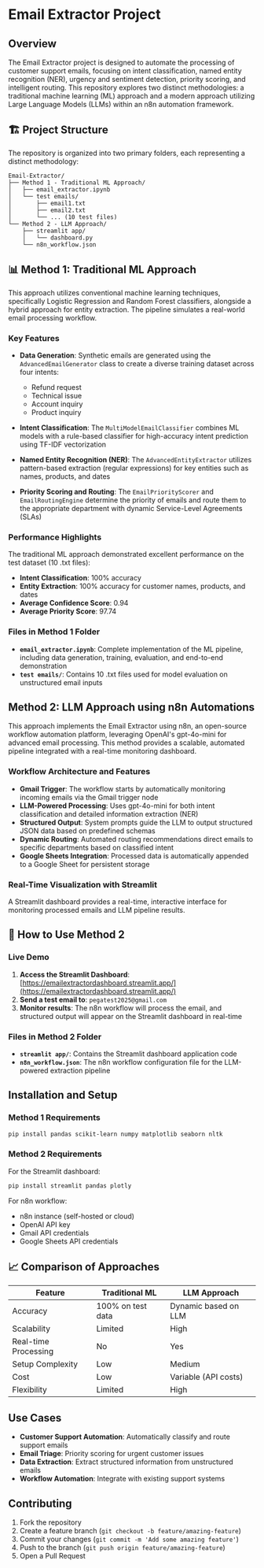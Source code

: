 # Email Extractor Project

## Overview

The Email Extractor project is designed to automate the processing of customer support emails, focusing on intent classification, named entity recognition (NER), urgency and sentiment detection, priority scoring, and intelligent routing. This repository explores two distinct methodologies: a traditional machine learning (ML) approach and a modern approach utilizing Large Language Models (LLMs) within an n8n automation framework.

## 🏗️ Project Structure

The repository is organized into two primary folders, each representing a distinct methodology:

```
Email-Extractor/
├── Method 1 - Traditional ML Approach/
│   ├── email_extractor.ipynb
│   └── test emails/
│       ├── email1.txt
│       ├── email2.txt
│       └── ... (10 test files)
└── Method 2 - LLM Approach/
    ├── streamlit app/
    │   └── dashboard.py
    └── n8n_workflow.json
```

## 📊 Method 1: Traditional ML Approach

This approach utilizes conventional machine learning techniques, specifically Logistic Regression and Random Forest classifiers, alongside a hybrid approach for entity extraction. The pipeline simulates a real-world email processing workflow.

### Key Features

- **Data Generation**: Synthetic emails are generated using the `AdvancedEmailGenerator` class to create a diverse training dataset across four intents:
  - Refund request
  - Technical issue
  - Account inquiry
  - Product inquiry

- **Intent Classification**: The `MultiModelEmailClassifier` combines ML models with a rule-based classifier for high-accuracy intent prediction using TF-IDF vectorization

- **Named Entity Recognition (NER)**: The `AdvancedEntityExtractor` utilizes pattern-based extraction (regular expressions) for key entities such as names, products, and dates

- **Priority Scoring and Routing**: The `EmailPriorityScorer` and `EmailRoutingEngine` determine the priority of emails and route them to the appropriate department with dynamic Service-Level Agreements (SLAs)

### Performance Highlights

The traditional ML approach demonstrated excellent performance on the test dataset (10 .txt files):

- **Intent Classification**: 100% accuracy
- **Entity Extraction**: 100% accuracy for customer names, products, and dates
- **Average Confidence Score**: 0.94
- **Average Priority Score**: 97.74

### Files in Method 1 Folder

- **`email_extractor.ipynb`**: Complete implementation of the ML pipeline, including data generation, training, evaluation, and end-to-end demonstration
- **`test emails/`**: Contains 10 .txt files used for model evaluation on unstructured email inputs

##  Method 2: LLM Approach using n8n Automations

This approach implements the Email Extractor using n8n, an open-source workflow automation platform, leveraging OpenAI's gpt-4o-mini for advanced email processing. This method provides a scalable, automated pipeline integrated with a real-time monitoring dashboard.

### Workflow Architecture and Features

- **Gmail Trigger**: The workflow starts by automatically monitoring incoming emails via the Gmail trigger node
- **LLM-Powered Processing**: Uses gpt-4o-mini for both intent classification and detailed information extraction (NER)
- **Structured Output**: System prompts guide the LLM to output structured JSON data based on predefined schemas
- **Dynamic Routing**: Automated routing recommendations direct emails to specific departments based on classified intent
- **Google Sheets Integration**: Processed data is automatically appended to a Google Sheet for persistent storage

### Real-Time Visualization with Streamlit

A Streamlit dashboard provides a real-time, interactive interface for monitoring processed emails and LLM pipeline results.

## 🚀 How to Use Method 2

### Live Demo

1. **Access the Streamlit Dashboard**: [https://emailextractordashboard.streamlit.app/](https://emailextractordashboard.streamlit.app/)
2. **Send a test email to**: `pegatest2025@gmail.com`
3. **Monitor results**: The n8n workflow will process the email, and structured output will appear on the Streamlit dashboard in real-time

### Files in Method 2 Folder

- **`streamlit app/`**: Contains the Streamlit dashboard application code
- **`n8n_workflow.json`**: The n8n workflow configuration file for the LLM-powered extraction pipeline

##  Installation and Setup

### Method 1 Requirements

```bash
pip install pandas scikit-learn numpy matplotlib seaborn nltk
```

### Method 2 Requirements

For the Streamlit dashboard:
```bash
pip install streamlit pandas plotly
```

For n8n workflow:
- n8n instance (self-hosted or cloud)
- OpenAI API key
- Gmail API credentials
- Google Sheets API credentials

## 📈 Comparison of Approaches

| Feature | Traditional ML | LLM Approach |
|---------|----------------|--------------|
| Accuracy | 100% on test data | Dynamic based on LLM |
| Scalability | Limited | High |
| Real-time Processing | No | Yes |
| Setup Complexity | Low | Medium |
| Cost | Low | Variable (API costs) |
| Flexibility | Limited | High |

##  Use Cases

- **Customer Support Automation**: Automatically classify and route support emails
- **Email Triage**: Priority scoring for urgent customer issues
- **Data Extraction**: Extract structured information from unstructured emails
- **Workflow Automation**: Integrate with existing support systems

## Contributing

1. Fork the repository
2. Create a feature branch (`git checkout -b feature/amazing-feature`)
3. Commit your changes (`git commit -m 'Add some amazing feature'`)
4. Push to the branch (`git push origin feature/amazing-feature`)
5. Open a Pull Request

